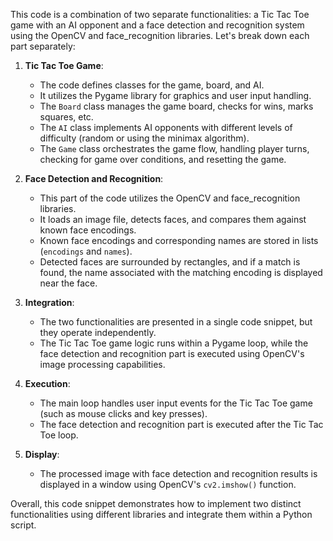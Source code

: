 This code is a combination of two separate functionalities: a Tic Tac Toe game with an AI opponent and a face detection and recognition system using the OpenCV and face_recognition libraries. Let's break down each part separately:

1. **Tic Tac Toe Game**:
   - The code defines classes for the game, board, and AI.
   - It utilizes the Pygame library for graphics and user input handling.
   - The `Board` class manages the game board, checks for wins, marks squares, etc.
   - The `AI` class implements AI opponents with different levels of difficulty (random or using the minimax algorithm).
   - The `Game` class orchestrates the game flow, handling player turns, checking for game over conditions, and resetting the game.

2. **Face Detection and Recognition**:
   - This part of the code utilizes the OpenCV and face_recognition libraries.
   - It loads an image file, detects faces, and compares them against known face encodings.
   - Known face encodings and corresponding names are stored in lists (`encodings` and `names`).
   - Detected faces are surrounded by rectangles, and if a match is found, the name associated with the matching encoding is displayed near the face.

3. **Integration**:
   - The two functionalities are presented in a single code snippet, but they operate independently.
   - The Tic Tac Toe game logic runs within a Pygame loop, while the face detection and recognition part is executed using OpenCV's image processing capabilities.

4. **Execution**:
   - The main loop handles user input events for the Tic Tac Toe game (such as mouse clicks and key presses).
   - The face detection and recognition part is executed after the Tic Tac Toe loop.

5. **Display**:
   - The processed image with face detection and recognition results is displayed in a window using OpenCV's `cv2.imshow()` function.

Overall, this code snippet demonstrates how to implement two distinct functionalities using different libraries and integrate them within a Python script.
